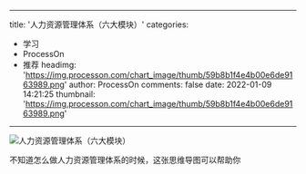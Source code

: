 
---
title: '人力资源管理体系（六大模块）'
categories: 
 - 学习
 - ProcessOn
 - 推荐
headimg: 'https://img.processon.com/chart_image/thumb/59b8b1f4e4b00e6de9163989.png'
author: ProcessOn
comments: false
date: 2022-01-09 14:21:25
thumbnail: 'https://img.processon.com/chart_image/thumb/59b8b1f4e4b00e6de9163989.png'
---

<div>   
<img class="thumb" alt="人力资源管理体系（六大模块）" src="https://img.processon.com/chart_image/thumb/59b8b1f4e4b00e6de9163989.png" referrerpolicy="no-referrer">
<p>不知道怎么做人力资源管理体系的时候，这张思维导图可以帮助你</p>  
</div>
            